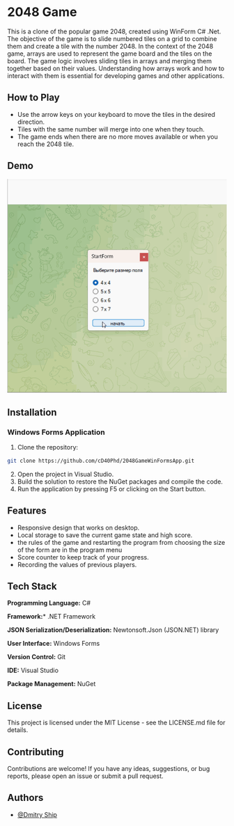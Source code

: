 # 2048 Game

This is a clone of the popular game 2048, created using WinForm C# .Net. The objective of the game is to slide numbered tiles on a grid to combine them and create a tile with the number 2048. In the context of the 2048 game, arrays are used to represent the game board and the tiles on the board. The game logic involves sliding tiles in arrays and merging them together based on their values. Understanding how arrays work and how to interact with them is essential for developing games and other applications.

## How to Play

- Use the arrow keys on your keyboard to move the tiles in the desired direction.
- Tiles with the same number will merge into one when they touch.
- The game ends when there are no more moves available or when you reach the 2048 tile.

## Demo
![2048gif](https://github.com/cD40Phd/2048GameWinFormsApp/blob/main/2048.gif)

## Installation
### Windows Forms Application

1. Clone the repository:
  ```bash
  git clone https://github.com/cD40Phd/2048GameWinFormsApp.git
  ```
2. Open the project in Visual Studio.
3. Build the solution to restore the NuGet packages and compile the code.
4. Run the application by pressing F5 or clicking on the Start button.

## Features

- Responsive design that works on desktop.
- Local storage to save the current game state and high score.
- the rules of the game and restarting the program from choosing the size of the form are in the program menu
- Score counter to keep track of your progress. 
- Recording the values of previous players.

## Tech Stack

**Programming Language:** C#

**Framework:*** .NET Framework

**JSON Serialization/Deserialization:** Newtonsoft.Json (JSON.NET) library

**User Interface:** Windows Forms

**Version Control:** Git

**IDE:** Visual Studio

**Package Management:** NuGet

## License

This project is licensed under the MIT License - see the LICENSE.md file for details.

## Contributing

Contributions are welcome! If you have any ideas, suggestions, or bug reports, please open an issue or submit a pull request.


## Authors

- [@Dmitry Ship](https://github.com/cD40Phd)
